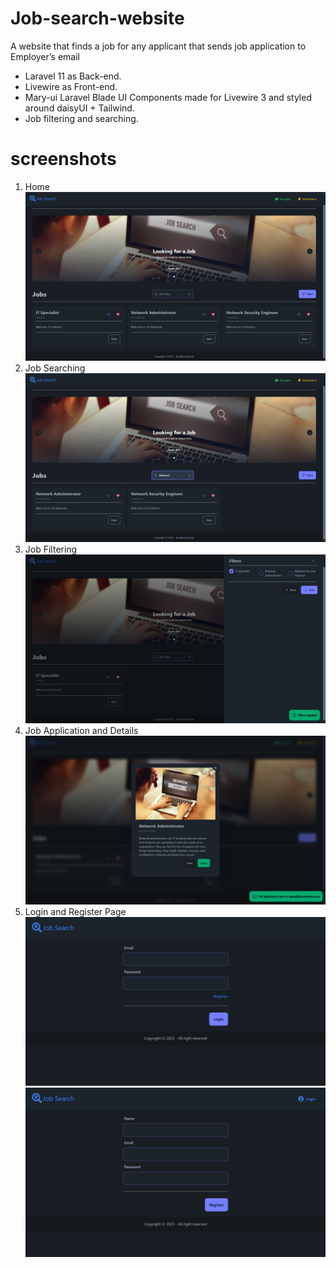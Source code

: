 # Job-search-website
 A website that finds a job for any applicant that sends job application to Employer’s email
 - Laravel 11 as Back-end.
 - Livewire as Front-end.
 - Mary-ui Laravel Blade UI Components made for Livewire 3 and styled around daisyUI + Tailwind.
 - Job filtering and searching.
# screenshots
 1. Home
  ![alt text](https://github.com/No-Spacing/job-search-website/blob/main/screenshot/screenshot1.jpg)
 2. Job Searching
  ![alt text](https://github.com/No-Spacing/job-search-website/blob/main/screenshot/screenshot2.jpg)
 3. Job Filtering
  ![alt text](https://github.com/No-Spacing/job-search-website/blob/main/screenshot/screenshot3.jpg)
 4. Job Application and Details
  ![alt text](https://github.com/No-Spacing/job-search-website/blob/main/screenshot/screenshot4.jpg)
 5. Login and Register Page 
  ![alt text](https://github.com/No-Spacing/job-search-website/blob/main/screenshot/screenshot5.jpg)
  ![alt text](https://github.com/No-Spacing/job-search-website/blob/main/screenshot/screenshot6.jpg)
